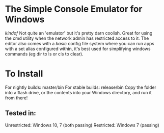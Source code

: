 # The Simple Console Emulator for Windows
*kindof*
Not quite an 'emulator' but it's pretty darn coolish.
Great for using the cmd utility when the network admin has restricted access to it. The editor also comes with a *basic* config file system where you can run apps with a set alias configured within, it's best used for simplifying windows commands (eg dir to ls or cls to clear).

# To Install
For nightly builds: master/bin
For stable builds: release/bin
Copy the folder into a flash drive, or the contents into your Windows directory, and run it from there!

## Tested in:
Unrestricted: Windows 10, 7 (both passing)
Restricted: Windows 7 (passing)